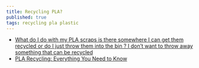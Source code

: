 ```yaml
---
title: Recycling PLA?
published: true
tags: recycling pla plastic
---
```

- [What do I do with my PLA scraps is there somewhere I can get them recycled or do I just throw them into the bin ? I don’t want to throw away something that can be recycled ](https://www.reddit.com/r/3Dprinting/comments/qxjgav/what_do_i_do_with_my_pla_scraps_is_there/)
- [PLA Recycling: Everything You Need to Know](https://www.3devo.com/blog/pla-recycling-everything-you-need-to-know)